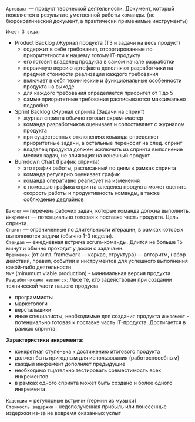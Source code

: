 `Артефакт` — продукт творческой деятельности. Документ, который появляется в результате
умственной работы команды. (не бюрократический документ, а практически применимые инструменты)  

`Имеет 3 вида:`
* Product Backlog /Журнал продукта (ТЗ и задачи на весь продукт)
  * содержит в себе требования, отсортированные по приоритетности к нашему готому IT-продукту
  * его готовит владелец продукта в самом начале разработки
  * первичную версию артефакта дополняют разработчики на предмет стоимости реализации каждого требования
  * включает в себя технические и функциональные особенности продукта на выходе
  * для каждого требования определяется приоритет от 1 до 5
  * самые приоритетные требования расписываются максимально подробно
* Sprint Backlog /Журнал спринта (Задачи на спринт)
  * журнал спринта обычно готовит скрам-мастер
  * команда разработчиков оценивает и сопоставляет с журналом продукта
  * при существенных отклонениях команда определяет приоритетные задачи, а остальные переносит на след. спринт
  * владелец продукта должен исключить из спринта выполнение мелких задач, не влияющих на конечный продукт
* Burndown Chart (График спринта)
  * это график работы, расписанный по дням в рамках спринта
  * команда регулярно оценивает график
  * команда оперативно реагирует на изменения
  * с помощью графика спринта вледелец продукта может оценить скорость работы и продуктивность команды, а также соблюдение дедлайнов

`Бэклог` — перечень рабочих задач, которые команда должна выполнить.  
`Инкремент` — потенциально готовая к поставке часть продукта. Цель спринта.  
`Спринт` — ограниченные по длительности итерации, в рамках которых выполняются задачи
(обычно 1-3 недели).  
`Стендап` — ежедневная встреча scrum-команды. Длится не больше 15 минут и обычно
проходит у доски с задачами.  
`Фреймворк` (от англ. framework — каркас, структура) — алгоритм, набор действий,
правил, событий и инструментов для успешного выполнения какой-либо деятельности.  
`MVP` (minumum viable production) - минимальная версия продукта   
`Разработчиками являются`: //все те, кто задействован при создании технической части нашего продукта   
* программисты
* маркетологи
* верстальщики
* иные специалисты, необходимые для создания продукта
`Инкремент` - потенциально готовая к поставке часть IT-продукта. Достигается в рамках спринта.   

**Характеристики инкремента**:
  * конкретная ступенька к достижению итогового продукта
  * должен быть пригодным для использования (работоспособным)
  * каждый инкремент дополняет предыдущие
  * необходимо тщательно тестировать совместимость всех инкрементов
  * в рамках одного спринта может быть создано и более одного инкремента
  
`Каденции` = регулярные встречи (термин из музыки)  
`Стоимость задержки` - недополученная прибыль или понесенные издержки из-за не вовремя оказанных услыг  